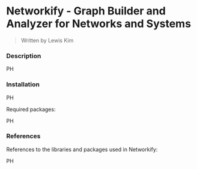 # Networkify - Graph Builder and Analyzer for Networks and Systems
> Written by Lewis Kim

### Description

PH

### Installation

PH

Required packages:

PH

### References

References to the libraries and packages used in Networkify:

PH
